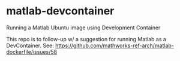 # matlab-devcontainer
Running a Matlab Ubuntu image using Development Container

This repo is to follow-up w/ a suggestion for running Matlab as a DevContainer.
See: https://github.com/mathworks-ref-arch/matlab-dockerfile/issues/58
